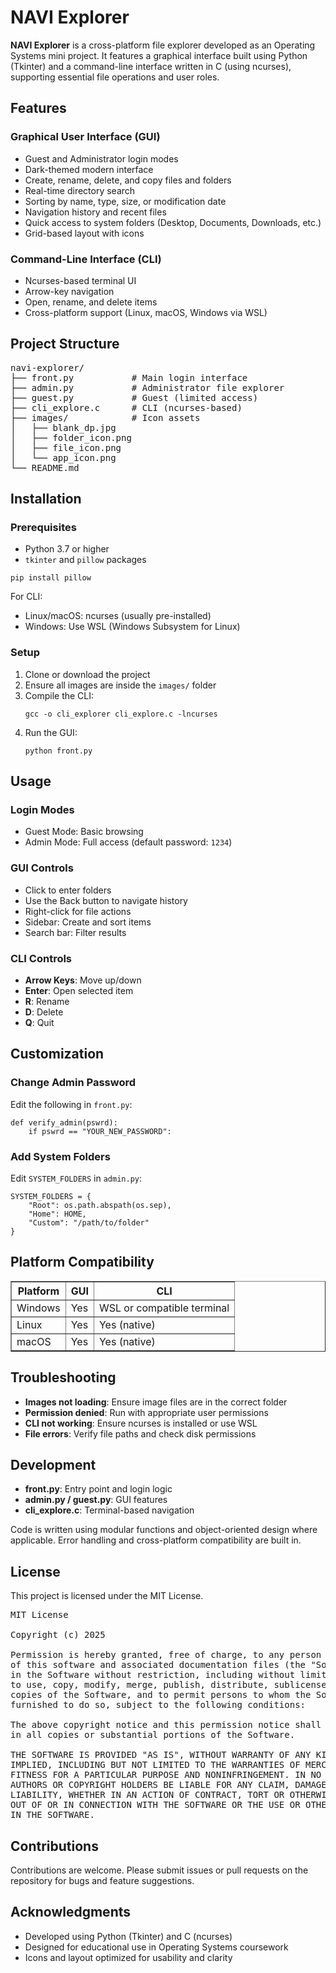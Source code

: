 <h1>NAVI Explorer</h1>

<p><strong>NAVI Explorer</strong> is a cross-platform file explorer developed as an Operating Systems mini project. It features a graphical interface built using Python (Tkinter) and a command-line interface written in C (using ncurses), supporting essential file operations and user roles.</p>

<h2>Features</h2>

<h3>Graphical User Interface (GUI)</h3>
<ul>
  <li>Guest and Administrator login modes</li>
  <li>Dark-themed modern interface</li>
  <li>Create, rename, delete, and copy files and folders</li>
  <li>Real-time directory search</li>
  <li>Sorting by name, type, size, or modification date</li>
  <li>Navigation history and recent files</li>
  <li>Quick access to system folders (Desktop, Documents, Downloads, etc.)</li>
  <li>Grid-based layout with icons</li>
</ul>

<h3>Command-Line Interface (CLI)</h3>
<ul>
  <li>Ncurses-based terminal UI</li>
  <li>Arrow-key navigation</li>
  <li>Open, rename, and delete items</li>
  <li>Cross-platform support (Linux, macOS, Windows via WSL)</li>
</ul>

<h2>Project Structure</h2>

<pre>
navi-explorer/
├── front.py           # Main login interface
├── admin.py           # Administrator file explorer
├── guest.py           # Guest (limited access)
├── cli_explore.c      # CLI (ncurses-based)
├── images/            # Icon assets
│   ├── blank_dp.jpg
│   ├── folder_icon.png
│   ├── file_icon.png
│   └── app_icon.png
└── README.md
</pre>

<h2>Installation</h2>

<h3>Prerequisites</h3>
<ul>
  <li>Python 3.7 or higher</li>
  <li><code>tkinter</code> and <code>pillow</code> packages</li>
</ul>

<pre><code>pip install pillow</code></pre>

<p>For CLI:</p>
<ul>
  <li>Linux/macOS: ncurses (usually pre-installed)</li>
  <li>Windows: Use WSL (Windows Subsystem for Linux)</li>
</ul>

<h3>Setup</h3>
<ol>
  <li>Clone or download the project</li>
  <li>Ensure all images are inside the <code>images/</code> folder</li>
  <li>Compile the CLI:
    <pre><code>gcc -o cli_explorer cli_explore.c -lncurses</code></pre>
  </li>
  <li>Run the GUI:
    <pre><code>python front.py</code></pre>
  </li>
</ol>

<h2>Usage</h2>

<h3>Login Modes</h3>
<ul>
  <li>Guest Mode: Basic browsing</li>
  <li>Admin Mode: Full access (default password: <code>1234</code>)</li>
</ul>

<h3>GUI Controls</h3>
<ul>
  <li>Click to enter folders</li>
  <li>Use the Back button to navigate history</li>
  <li>Right-click for file actions</li>
  <li>Sidebar: Create and sort items</li>
  <li>Search bar: Filter results</li>
</ul>

<h3>CLI Controls</h3>
<ul>
  <li><strong>Arrow Keys</strong>: Move up/down</li>
  <li><strong>Enter</strong>: Open selected item</li>
  <li><strong>R</strong>: Rename</li>
  <li><strong>D</strong>: Delete</li>
  <li><strong>Q</strong>: Quit</li>
</ul>

<h2>Customization</h2>

<h3>Change Admin Password</h3>
<p>Edit the following in <code>front.py</code>:</p>
<pre><code>def verify_admin(pswrd):
    if pswrd == "YOUR_NEW_PASSWORD":
</code></pre>


<h3>Add System Folders</h3>
<p>Edit <code>SYSTEM_FOLDERS</code> in <code>admin.py</code>:</p>
<pre><code>SYSTEM_FOLDERS = {
    "Root": os.path.abspath(os.sep),
    "Home": HOME,
    "Custom": "/path/to/folder"
}
</code></pre>

<h2>Platform Compatibility</h2>

<table border="1" cellpadding="4" cellspacing="0">
  <tr>
    <th>Platform</th>
    <th>GUI</th>
    <th>CLI</th>
  </tr>
  <tr>
    <td>Windows</td>
    <td>Yes</td>
    <td>WSL or compatible terminal</td>
  </tr>
  <tr>
    <td>Linux</td>
    <td>Yes</td>
    <td>Yes (native)</td>
  </tr>
  <tr>
    <td>macOS</td>
    <td>Yes</td>
    <td>Yes (native)</td>
  </tr>
</table>

<h2>Troubleshooting</h2>

<ul>
  <li><strong>Images not loading</strong>: Ensure image files are in the correct folder</li>
  <li><strong>Permission denied</strong>: Run with appropriate user permissions</li>
  <li><strong>CLI not working</strong>: Ensure ncurses is installed or use WSL</li>
  <li><strong>File errors</strong>: Verify file paths and check disk permissions</li>
</ul>

<h2>Development</h2>

<ul>
  <li><strong>front.py</strong>: Entry point and login logic</li>
  <li><strong>admin.py / guest.py</strong>: GUI features</li>
  <li><strong>cli_explore.c</strong>: Terminal-based navigation</li>
</ul>

<p>Code is written using modular functions and object-oriented design where applicable. Error handling and cross-platform compatibility are built in.</p>

<h2>License</h2>

<p>This project is licensed under the MIT License.</p>

<pre>
MIT License

Copyright (c) 2025

Permission is hereby granted, free of charge, to any person obtaining a copy
of this software and associated documentation files (the "Software"), to deal 
in the Software without restriction, including without limitation the rights 
to use, copy, modify, merge, publish, distribute, sublicense, and/or sell 
copies of the Software, and to permit persons to whom the Software is 
furnished to do so, subject to the following conditions:

The above copyright notice and this permission notice shall be included 
in all copies or substantial portions of the Software.

THE SOFTWARE IS PROVIDED "AS IS", WITHOUT WARRANTY OF ANY KIND, EXPRESS OR 
IMPLIED, INCLUDING BUT NOT LIMITED TO THE WARRANTIES OF MERCHANTABILITY, 
FITNESS FOR A PARTICULAR PURPOSE AND NONINFRINGEMENT. IN NO EVENT SHALL THE 
AUTHORS OR COPYRIGHT HOLDERS BE LIABLE FOR ANY CLAIM, DAMAGES OR OTHER 
LIABILITY, WHETHER IN AN ACTION OF CONTRACT, TORT OR OTHERWISE, ARISING FROM, 
OUT OF OR IN CONNECTION WITH THE SOFTWARE OR THE USE OR OTHER DEALINGS 
IN THE SOFTWARE.
</pre>

<h2>Contributions</h2>

<p>Contributions are welcome. Please submit issues or pull requests on the repository for bugs and feature suggestions.</p>

<h2>Acknowledgments</h2>

<ul>
  <li>Developed using Python (Tkinter) and C (ncurses)</li>
  <li>Designed for educational use in Operating Systems coursework</li>
  <li>Icons and layout optimized for usability and clarity</li>
</ul>
